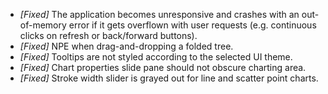 * _[Fixed]_ The application becomes unresponsive and crashes with an out-of-memory error if it gets overflown with user 
requests (e.g. continuous clicks on refresh or back/forward buttons).
* _[Fixed]_ NPE when drag-and-dropping a folded tree.
* _[Fixed]_ Tooltips are not styled according to the selected UI theme.
* _[Fixed]_ Chart properties slide pane should not obscure charting area.
* _[Fixed]_ Stroke width slider is grayed out for line and scatter point charts.